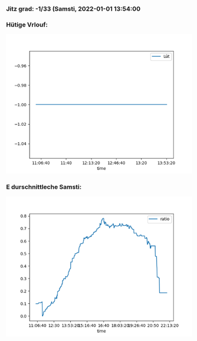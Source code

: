### Jitz grad: -1/33 (Samsti, 2022-01-01 13:54:00

### Hütige Vrlouf:
![Graph](Today.png)

### E durschnittleche Samsti:
![Graph](Samsti.png)